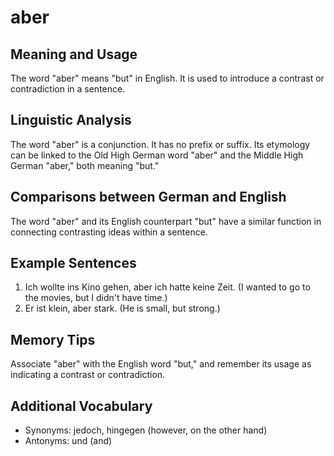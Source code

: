 # aber
## Meaning and Usage
The word "aber" means "but" in English. It is used to introduce a contrast or contradiction in a sentence.

## Linguistic Analysis
The word "aber" is a conjunction. It has no prefix or suffix. Its etymology can be linked to the Old High German word "aber" and the Middle High German "aber," both meaning "but."

## Comparisons between German and English
The word "aber" and its English counterpart "but" have a similar function in connecting contrasting ideas within a sentence.

## Example Sentences
1. Ich wollte ins Kino gehen, aber ich hatte keine Zeit. (I wanted to go to the movies, but I didn't have time.)
2. Er ist klein, aber stark. (He is small, but strong.)

## Memory Tips
Associate "aber" with the English word "but," and remember its usage as indicating a contrast or contradiction.

## Additional Vocabulary
- Synonyms: jedoch, hingegen (however, on the other hand)
- Antonyms: und (and)
